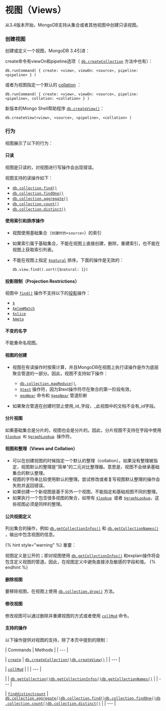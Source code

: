 # 视图（Views）

从3.4版本开始，MongoDB支持从集合或者其他视图中创建只读视图。

### 创建视图

创建或定义一个视图，MongoDB 3.4引进：

create命令有viewOn和pipeline选项（ [`db.createCollection`](https://docs.mongodb.com/manual/reference/method/db.createCollection/#db.createCollection) 方法中也有）：

```text
db.runCommand( { create: <view>, viewOn: <source>, pipeline: <pipeline> } )
```

或者为视图指定一个默认的 [collation](https://docs.mongodb.com/manual/release-notes/3.4/#relnotes-collation) ：

```text
db.runCommand( { create: <view>, viewOn: <source>, pipeline: <pipeline>, collation: <collation> } )
```

新版本的Mongo Shell帮助程序 [`db.createView()`](https://docs.mongodb.com/manual/reference/method/db.createView/#db.createView)：

```text
db.createView(<view>, <source>, <pipeline>, <collation> )
```

### 行为

视图展示了以下的行为：

#### 只读

视图是只读的，对视图进行写操作会出现错误。

视图支持的读操作如下：

* [`db.collection.find()`](https://docs.mongodb.com/manual/reference/method/db.collection.find/#db.collection.find)
* [`db.collection.findOne()`](https://docs.mongodb.com/manual/reference/method/db.collection.findOne/#db.collection.findOne)
* [`db.collection.aggregate()`](https://docs.mongodb.com/manual/reference/method/db.collection.aggregate/#db.collection.aggregate)
* [`db.collection.count()`](https://docs.mongodb.com/manual/reference/method/db.collection.count/#db.collection.count)
* [`db.collection.distinct()`](https://docs.mongodb.com/manual/reference/method/db.collection.distinct/#db.collection.distinct)

#### 使用索引和排序操作

* 视图使用基础集合（`创建时的<source>`）的索引
* 如果索引属于基础集合，不能在视图上直接创建，删除，重建索引，也不能在视图上获取索引列表。
* 不能在视图上指定 [`$natural`](https://docs.mongodb.com/manual/reference/operator/meta/natural/#metaOp._S_natural) 排序。下面的操作是无效的：

  ```text
  db.view.find().sort({$natural: 1})
  ```

#### 投影限制（Projection Restrictions）

视图中 [`find()`](https://docs.mongodb.com/manual/reference/method/db.collection.find/#db.collection.find) 操作不支持以下的[投影](https://docs.mongodb.com/manual/reference/operator/projection/)操作：

* [`$`](https://docs.mongodb.com/manual/reference/operator/projection/positional/#proj._S_)
* [`$elemMatch`](https://docs.mongodb.com/manual/reference/operator/projection/elemMatch/#proj._S_elemMatch)
* [`$slice`](https://docs.mongodb.com/manual/reference/operator/projection/slice/#proj._S_slice)
* [`$meta`](https://docs.mongodb.com/manual/reference/operator/projection/meta/#proj._S_meta)

#### 不变的名字

不能重命名视图。

#### 视图的创建

* 视图在有读操作时按需计算，并且MongoDB在视图上执行读操作是作为底层聚合管道的一部分。因此，视图不支持如下操作：

  * [`db.collection.mapReduce()`](https://docs.mongodb.com/manual/reference/method/db.collection.mapReduce/#db.collection.mapReduce),
  *  [`$text`](https://docs.mongodb.com/manual/reference/operator/query/text/#op._S_text) 操作符，因为$text操作符尽在聚合的第一阶段有效，
  *  [`geoNear`](https://docs.mongodb.com/manual/reference/command/geoNear/#dbcmd.geoNear) 命令和 [`$geoNear`](https://docs.mongodb.com/manual/reference/operator/aggregation/geoNear/#pipe._S_geoNear) 管道阶断

* 如果聚合管道在创建时禁止使用\_id_字段，_此视图中的文档不会有\_id字段。

#### 分片视图

如果基础集合是分片的，视图也会是分片的。因此，分片视图不支持在字段中使用  [`$lookup`](https://docs.mongodb.com/manual/reference/operator/aggregation/lookup/#pipe._S_lookup)` 和` [`$graphLookup`](https://docs.mongodb.com/manual/reference/operator/aggregation/graphLookup/#pipe._S_graphLookup)` `操作符。

#### 视图和整理（Views and Collation）

* 可以在创建视图的时候指定一个默认的整理（collation）。如果没有整理被指定，视图默认的整理是“简单”的二元对比整理器。意思是，视图不会继承基础集合的默认整理。
* 视图的字符串比较使用默认的整理。尝试修改或者复写视图默认整理的操作会失败并返回错误。
* 如果创建一个新视图是基于另外一个视图，不能指定和基础视图不同的整理。
* 如果执行一个包含很多视图的聚合，如带有 [`$lookup`](https://docs.mongodb.com/manual/reference/operator/aggregation/lookup/#pipe._S_lookup)` `或者  [`$graphLookup`](https://docs.mongodb.com/manual/reference/operator/aggregation/graphLookup/#pipe._S_graphLookup)，这些视图必须是同样的整理。

#### 公共视图定义

列出集合的操作，例如 [`db.getCollectionInfos()`](https://docs.mongodb.com/manual/reference/method/db.getCollectionInfos/#db.getCollectionInfos)  和  [`db.getCollectionNames()`](https://docs.mongodb.com/manual/reference/method/db.getCollectionNames/#db.getCollectionNames)` `，输出中包含视图的信息。

{% hint style="warning" %}
重要：

视图定义是公开的；即对视图使用 [`db.getCollectionInfos()`](https://docs.mongodb.com/manual/reference/method/db.getCollectionInfos/#db.getCollectionInfos) 和explain操作将会包含定义视图的管道。因此，在视图定义中避免直接涉及敏感的字段和值。
{% endhint %}

#### 删除视图

要移除视图，在视图上使用 [`db.collection.drop()`](https://docs.mongodb.com/manual/reference/method/db.collection.drop/#db.collection.drop)  方法。

#### 修改视图

修改视图可以通过删除并重建视图的方式或者使用 [`collMod`](https://docs.mongodb.com/manual/reference/command/collMod/#dbcmd.collMod)  命令。

#### 支持的操作

以下操作提供对视图的支持，除了本页中提到的限制：



| Commands | Methods |
| --- |


| [`create`](https://docs.mongodb.com/manual/reference/command/create/#dbcmd.create) | [`db.createCollection()`](https://docs.mongodb.com/manual/reference/method/db.createCollection/#db.createCollection)[`db.createView()`](https://docs.mongodb.com/manual/reference/method/db.createView/#db.createView) |
| --- |


| [`collMod`](https://docs.mongodb.com/manual/reference/command/collMod/#dbcmd.collMod) |   |
| --- |


|   | [`db.getCollection()`](https://docs.mongodb.com/manual/reference/method/db.getCollection/#db.getCollection)[`db.getCollectionInfos()`](https://docs.mongodb.com/manual/reference/method/db.getCollectionInfos/#db.getCollectionInfos)[`db.getCollectionNames()`](https://docs.mongodb.com/manual/reference/method/db.getCollectionNames/#db.getCollectionNames) |
| --- |


| [`find`](https://docs.mongodb.com/manual/reference/command/find/#dbcmd.find)[`distinct`](https://docs.mongodb.com/manual/reference/command/distinct/#dbcmd.distinct)[`count`](https://docs.mongodb.com/manual/reference/command/count/#dbcmd.count) | [`db.collection.aggregate()`](https://docs.mongodb.com/manual/reference/method/db.collection.aggregate/#db.collection.aggregate)[`db.collection.find()`](https://docs.mongodb.com/manual/reference/method/db.collection.find/#db.collection.find)[`db.collection.findOne()`](https://docs.mongodb.com/manual/reference/method/db.collection.findOne/#db.collection.findOne)[`db.collection.count()`](https://docs.mongodb.com/manual/reference/method/db.collection.count/#db.collection.count)[`db.collection.distinct()`](https://docs.mongodb.com/manual/reference/method/db.collection.distinct/#db.collection.distinct) |
| --- |




